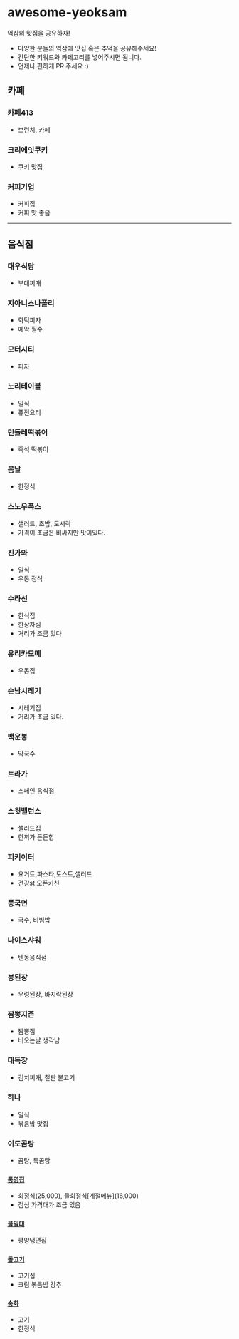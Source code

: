 # awesome-yeoksam
역삼의 맛집을 공유하자!

- 다양한 분들의 역삼에 맛집 혹은 추억을 공유해주세요!
- 간단한 키워드와 카테고리를 넣어주시면 됩니다.
- 언제나 편하게 PR 주세요 :) 

## 카페

### 카페413
- 브런치, 카페

### 크리에잇쿠키
- 쿠키 맛집

### 커피기업
- 커피집
- 커피 맛 좋음

----

## 음식점

### 대우식당
- 부대찌개

### 지아니스나폴리
- 화덕피자
- 예약 필수

### 모터시티
- 피자

### 노리테이블
- 일식
- 퓨전요리

### 민들레떡볶이
- 즉석 떡볶이

### 봄날
- 한정식

### 스노우폭스
- 샐러드, 초밥, 도시락
- 가격이 조금은 비싸지만 맛이있다.

### 진가와
- 일식
- 우동 정식

### 수라선
- 한식집
- 한상차림
- 거리가 조금 있다

### 유리카모메
- 우동집

### 순남시레기
- 시레기집
- 거리가 조금 있다.

### 백운봉
- 막국수

### 트라가
- 스페인 음식점

### 스윗밸런스
- 샐러드집
- 한끼가 든든함

### 피키이터
- 요거트,파스타,토스트,샐러드
- 건강st 오픈키친

### 풍국면
- 국수, 비빔밥

### 나이스샤워
- 텐동음식점

### 봉된장
- 우렁된장, 바지락된장

### 짬뽕지존
- 짬뽕집
- 비오는날 생각남

### 대독장
- 김치찌개, 철판 불고기

### 하나
- 일식
- 볶음밥 맛집

### 이도곰탕
- 곰탕, 특곰탕

### [`통영집`](http://naver.me/GnGCMGr6)
- 회정식(25,000), 물회정식\[계절메뉴](16,000)
- 점심 가격대가 조금 있음

### [`을밀대`](http://naver.me/G6Dy4dkR)
- 평양냉면집

### [`돝고기`](http://naver.me/FJBVEquA)
- 고기집
- 크림 볶음밥 강추

### [`송화`](http://naver.me/xB4hDZcy)
- 고기
- 한정식 
